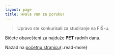 ```yaml
---
layout: page
title: Hvala Vam za poruku!
---
```


> Upravo ste konkurisali za studiranje na FIŠ-u.

Bićete obavešteni za najduže **PET** radnih dana.

Nazad na [početnu stranicu](/){:.read-more}



